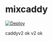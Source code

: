 # mixcaddy
[![Deploy](https://www.herokucdn.com/deploy/button.png)](https://dashboard.heroku.com/new?template=https://github.com/ringring1/mixcaddy)  


caddyv2 ok v2 ok
